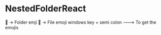 # NestedFolderReact
📒 -> Folder emji
📄 -> File emoji
windows key + semi colon ---> To get the emojis
